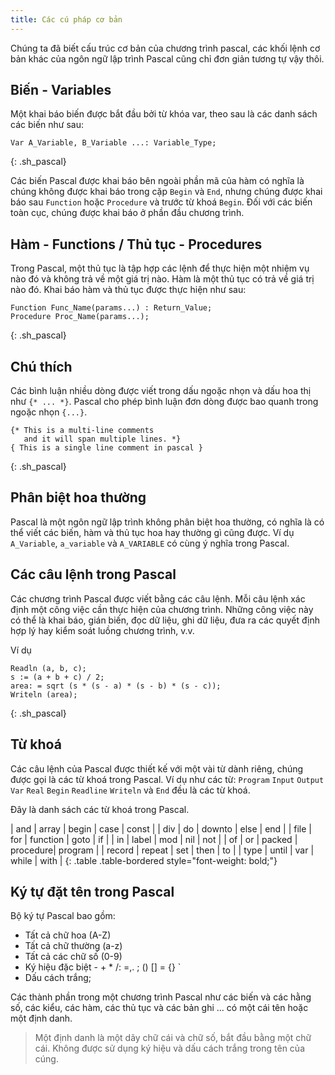 ```yaml
---
title: Các cú pháp cơ bản
---
```


Chúng ta đã biết cấu trúc cơ bản của chương trình pascal, các khối lệnh cơ bản khác của ngôn ngữ lập trình Pascal cũng chỉ đơn giản tương tự vậy thôi.

## Biến - Variables

Một khai báo biến được bắt đầu bởi từ khóa var, theo sau là các danh sách các biến như sau:

```
Var A_Variable, B_Variable ...: Variable_Type;
```
{: .sh_pascal}

Các biến Pascal được khai báo bên ngoài phần mã của hàm có nghĩa là chúng không được khai báo trong cặp `Begin` và `End`, nhưng chúng được khai báo sau `Function` hoặc `Procedure` và trước từ khoá `Begin`. Đối với các biến toàn cục, chúng được khai báo ở phần đầu chương trình.

## Hàm - Functions / Thủ tục - Procedures
Trong Pascal, một thủ tục là tập hợp các lệnh để thực hiện một nhiệm vụ nào đó và không trả về một giá trị nào. Hàm là một thủ tục có trả về giá trị nào đó. Khai báo hàm và thủ tục được thực hiện như sau:

```
Function Func_Name(params...) : Return_Value;
Procedure Proc_Name(params...);
```
{: .sh_pascal}

## Chú thích

Các bình luận nhiều dòng được viết trong dấu ngoặc nhọn và dấu hoa thị như `{* ... *}`. Pascal cho phép bình luận đơn dòng được bao quanh trong ngoặc nhọn `{...}`.

```
{* This is a multi-line comments
   and it will span multiple lines. *}
{ This is a single line comment in pascal }
```
{: .sh_pascal}

## Phân biệt hoa thường

Pascal là một ngôn ngữ lập trình không phân biệt hoa thường, có nghĩa là có thể viết các biến, hàm và thủ tục hoa hay thường gì cũng được. Ví dụ `A_Variable`, `a_variable` và `A_VARIABLE` có cùng ý nghĩa trong Pascal.

## Các câu lệnh trong Pascal

Các chương trình Pascal được viết bằng các câu lệnh. Mỗi câu lệnh xác định một công việc cần thực hiện của chương trình. Những công việc này có thể là khai báo, gián biến, đọc dữ liệu, ghi dữ liệu, đưa ra các quyết định hợp lý hay kiểm soát luồng chương trình, v.v.

Ví dụ

```
Readln (a, b, c);
s := (a + b + c) / 2;
area: = sqrt (s * (s - a) * (s - b) * (s - c));
Writeln (area);
```
{: .sh_pascal}

## Từ khoá

Các câu lệnh của Pascal được thiết kế với một vài từ dành riêng, chúng được gọi là các từ khoá trong Pascal. Ví dụ như các từ: `Program` `Input` `Output` `Var` `Real` `Begin` `Readline` `Writeln` và `End` đều là các từ khoá.

Đây là danh sách các từ khoá trong Pascal.

|  and		|  array	|  begin	|  case		|  const	|
|  div		|  do		|  downto	|  else		|  end		|
|  file		|  for		|  function	|  goto		|  if		|
|  in		|  label	|  mod		|  nil		|  not		|
|  of		|  or		|  packed	|  procedure|  program	|
|  record	|  repeat	|  set		|  then		|  to		|
|  type		|  until	|  var		|  while	|  with		|
{: .table .table-bordered style="font-weight: bold;"}

## Ký tự đặt tên trong Pascal

Bộ ký tự Pascal bao gồm:

- Tất cả chữ hoa (A-Z)
- Tất cả chữ thường (a-z)
- Tất cả các chữ số (0-9)
- Ký hiệu đặc biệt - + * /: =,. ; () [] = {} \`
- Dấu cách trắng;

Các thành phần trong một chương trình Pascal như các biến và các hằng số, các kiểu, các hàm, các thủ tục và các bản ghi ... có một cái tên hoặc một định danh. 

> Một định danh là một dãy chữ cái và chữ số, bắt đầu bằng một chữ cái. Không được sử dụng ký hiệu và dấu cách trắng trong tên của cúng.